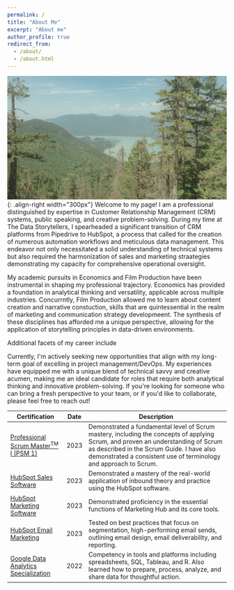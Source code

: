```yaml
---
permalink: /
title: "About Me"
excerpt: "About me"
author_profile: true
redirect_from:
  - /about/
  - /about.html
---
```


![Squamish, British Columbia](/images/Squamish.jpg){: .align-right width="300px"}
Welcome to my page! I am a professional distinguished by expertise in Customer Relationship Management (CRM) systems, public speaking, and creative problem-solving. During my time at The Data Storytellers, I spearheaded a significant transition of CRM platforms from Pipedrive to HubSpot, a process that called for the creation of numerous automation workflows and meticulous data management. This endeavor not only necessitated a solid understanding of technical systems but also required the harmonization of sales and marketing straategies demonstrating my capacity for comprehensive operational oversight.

My academic pursuits in Economics and Film Production have been instrumental in shaping my professional trajectory. Economics has provided a foundation in analytical thinking and versatility, applicable across multiple industries. Concurrntly, Film Production allowed me to learn about content creation and narrative constuction, skills that are quintessential in the realm of marketing and communication strategy developmeent. The synthesis of these disciplines has afforded me a unique perspective, allowing for the application of storytelling principles in data-driven environments.

Additional facets of my career include

Currently, I'm actively seeking new opportunities that align with my long-term goal of excelling in project management/DevOps. My experiences have equipped me with a unique blend of technical savvy and creative acumen, making me an ideal candidate for roles that require both analytical thinking and innovative problem-solving. If you're looking for someone who can bring a fresh perspective to your team, or if you'd like to collaborate, please feel free to reach out!

| Certification | Date | Description |
|---|---|---|
| [Professional Scrum Master<sup>TM</sup> I (PSM 1)](https://www.credly.com/badges/417e92f4-900b-4232-aad7-5efe204458d0/linked_in_profile) | 2023 | Demonstrated a fundamental level of Scrum mastery, including the concepts of applying Scrum, and proven an understanding of Scrum as described in the Scrum Guide. I have also demonstrated a consistent use of terminology and approach to Scrum. |
| [HubSpot Sales Software](https://app.hubspot.com/academy/achievements/32l0scv4/en/1/david-dugan/hubspot-sales-software) | 2023 | Demonstrated a mastery of the real-world application of inbound theory and practice using the HubSpot software. |
| [HubSpot Marketing Software](https://app.hubspot.com/academy/achievements/xrcss8jf/en/1/david-dugan/hubspot-marketing-software) | 2023 | Demonstrated proficiency in the essential functions of Marketing Hub and its core tools. |
| [HubSpot Email Marketing](https://app.hubspot.com/academy/achievements/kl4m66ms/en/1/david-dugan/email-marketing) | 2023 | Tested on best practices that focus on segmentation, high-performing email sends, outlining email design, email deliverability, and reporting. |
| [Google Data Analytics Specialization](https://www.coursera.org/account/accomplishments/specialization/certificate/ZBC43V6S5GKM) | 2022 | Competency in tools and platforms including spreadsheets, SQL, Tableau, and R. Also learned how to prepare, process, analyze, and share data for thoughtful action. |
